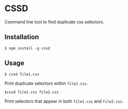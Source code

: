 # CSSD
Command line tool to find duplicate css selectors.

## Installation
    
    $ npm install -g cssd

## Usage

    $ cssd file1.css
Print duplicate selectors within `file1.css`.

    $cssd file1.css file2.css
Print selectors that appear in both `file1.css` and `file2.css`.
